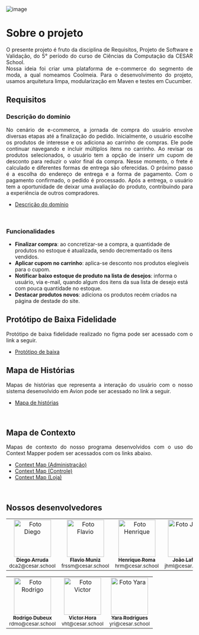 
![image](https://github.com/user-attachments/assets/dd52b1b6-0c8e-4950-913f-99aac1967066)



# Sobre o projeto
<p align="justify">
O presente projeto é fruto da disciplina de Requisitos, Projeto de Software e Validação, do 5° período do curso de Ciências da Computação da CESAR School. <br>Nossa ideia foi criar uma plataforma de e-commerce do segmento de moda, a qual nomeamos Coolmeia. Para o desenvolvimento do projeto, usamos arquitetura limpa, modularização em Maven e testes em Cucumber.
</p>

## Requisitos   
### Descrição do domínio
<p align="justify">
No cenário de e-commerce, a jornada de compra do usuário envolve diversas etapas até a finalização do pedido. Inicialmente, o usuário escolhe os produtos de interesse e os adiciona ao carrinho de compras. Ele pode continuar navegando e incluir múltiplos itens no carrinho. Ao revisar os produtos selecionados, o usuário tem a opção de inserir um cupom de desconto para reduzir o valor final da compra. Nesse momento, o frete é calculado e diferentes formas de entrega são oferecidas. O próximo passo é a escolha do endereço de entrega e a forma de pagamento. Com o pagamento confirmado, o pedido é processado. Após a entrega, o usuário tem a oportunidade de deixar uma avaliação do produto, contribuindo para a experiência de outros compradores.
  <ul>
  <li><a href="https://docs.google.com/document/d/1vmuGp5wZvKqbisBxY-w7H0DZ6IsJgloKSFrfmB0Sgt0/edit#heading=h.f3fdtgnd6a8a" target="_blank">Descrição do domínio</a></li>
  </ul>
  </p>
  <br>
  
  
### Funcionalidades
<p align="justify">
  
- **Finalizar compra**: ao concretizar-se a compra, a quantidade de produtos no estoque é atualizada, sendo decrementado os itens vendidos.
- **Aplicar cupom no carrinho**: aplica-se desconto nos produtos elegíveis para o cupom.
- **Notificar baixo estoque de produto na lista de desejos**: informa o usuário, via e-mail, quando algum dos itens da sua lista de desejo está com pouca quantidade no estoque.
- **Destacar produtos novos**: adiciona os produtos recém criados na página de destade do site.
</p>
  
## Protótipo de Baixa Fidelidade
<p align="justify">
Protótipo de baixa fidelidade realizado no figma pode ser acessado com o link a seguir.
<br>
<ul>
  <li><a href="https://www.figma.com/design/vAj3TpkjGlNOnrVvGaheVV/lofi?node-id=0-1&t=ifviIYi3P2zFXAhF-1" target="_blank">Protótipo de baixa</a></li>
</ul>
</p>




## Mapa de Histórias
<p align="justify">
Mapas de histórias que representa a interação do usuário com o nosso sistema desenvolvido em Avion pode ser acessado no link a seguir.
<br>
<ul>
  <li><a href="https://raw.githubusercontent.com/VictorHTenorio/Requisitos-Projeto-de-Software-e-Valida-o/refs/heads/main/mapa_de_historias.png" target="_blank">Mapa de histórias</a></li>
</ul>
</p>
<br>

## Mapa de Contexto
<p align="justify">
Mapas de contexto do nosso programa desenvolvidos com o uso do Context Mapper podem ser acessados com os links abaixo.
<br>
<ul>
  <li><a href="https://raw.githubusercontent.com/VictorHTenorio/Requisitos-Projeto-de-Software-e-Valida-o/refs/heads/main/context_BC_Administracao_puml.png" target="_blank">Context Map (Administração)</a></li>
  <li><a href="https://raw.githubusercontent.com/VictorHTenorio/Requisitos-Projeto-de-Software-e-Valida-o/refs/heads/main/context_BC_Controle_puml.png" target="_blank">Context Map (Controle)</a></li>
  <li><a href="https://raw.githubusercontent.com/VictorHTenorio/Requisitos-Projeto-de-Software-e-Valida-o/refs/heads/main/context_BC_Loja_puml.png" target="_blank">Context Map (Loja)</a></li>
</ul>
</p>
<br>


## Nossos desenvolvedores
<table>
  <tr>
    <td align="center">
      <a href="https://github.com/Arrudadiego">
        <img src="https://avatars.githubusercontent.com/u/116604134?v=4" width="100px;" alt="Foto Diego"/><br>
        <sub>
          <b>Diego Arruda</b>
        </sub>
      </a>
      <br>
      <sub>dca2@cesar.school</sub>
    </td>
    <td align="center">
      <a href="https://github.com/flavio-muniz">
        <img src="https://avatars.githubusercontent.com/u/116359369?v=4" width="100px;" alt="Foto Flavio"/><br>
        <sub>
          <b>Flavio Muniz</b>
        </sub>
      </a>
      <br>
      <sub>frssm@cesar.school</sub>
    </td>
    <td align="center">
      <a href="https://github.com/hhenrique7510">
        <img src="https://avatars.githubusercontent.com/u/112914701?v=4" width="100px;" alt="Foto Henrique"/><br>
        <sub>
          <b>Henrique Roma</b>
        </sub>
      </a>
      <br>
      <sub>hrm@cesar.school</sub>
    </td>
    <td align="center">
      <a href="https://github.com/joaohlafeta">
        <img src="https://avatars.githubusercontent.com/u/105346791?v=4" width="100px;" alt="Foto Joao"/><br>
        <sub>
          <b>João Lafetá</b>
        </sub>
      </a>
      <br>
      <sub>jhml@cesar.school</sub>
    </td>
  </tr>
</table>
<table>
  <tr>
    <td align="center">
      <a href="https://github.com/Cenafowzin">
        <img src="https://avatars.githubusercontent.com/u/83378430?v=4" width="100px;" alt="Foto Rodrigo"/><br>
        <sub>
          <b>Rodrigo Dubeux</b>
        </sub>
      </a>      
      <br>
      <sub>rdmo@cesar.school</sub>
    </td>
    <td align="center">
      <a href="https://github.com/VictorHTenorio">
        <img src="https://avatars.githubusercontent.com/u/101901740?v=4" width="100px;" alt="Foto Victor"/><br>
        <sub>
          <b>Victor Hora</b>
        </sub>
      </a>
      <br>
      <sub>vht@cesar.school</sub>
    </td>
  <td align="center">
      <a href="https://github.com/Yara-R">
        <img src="https://avatars.githubusercontent.com/u/103130662?v=4" width="100px;" alt="Foto Yara"/><br>
        <sub>
          <b>Yara Rodrigues</b>
        </sub>
      </a>
      <br>
      <sub>yri@cesar.school</sub>
    </td>
  </tr>
</table>
<br>
